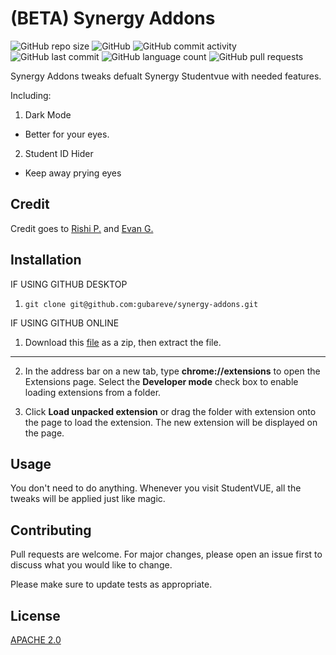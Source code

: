 # (BETA) Synergy Addons
![GitHub repo size](https://img.shields.io/github/repo-size/gubareve/synergy-addons)
![GitHub](https://img.shields.io/github/license/gubareve/synergy-addons)
![GitHub commit activity](https://img.shields.io/github/commit-activity/m/gubareve/synergy-addons?label=commits)
![GitHub last commit](https://img.shields.io/github/last-commit/gubareve/synergy-addons)
![GitHub language count](https://img.shields.io/github/languages/count/gubareve/synergy-addons)
![GitHub pull requests](https://img.shields.io/github/issues-pr/gubareve/synergy-addons)


Synergy Addons tweaks defualt Synergy Studentvue with needed features.

Including:

1. Dark Mode
- Better for your eyes.
2. Student ID Hider
- Keep away prying eyes

## Credit

Credit goes to [Rishi P.](https://github.com/thexpiredpear) and [Evan G.](https://github.com/gubareve)


## Installation
IF USING GITHUB DESKTOP
1. `git clone git@github.com:gubareve/synergy-addons.git`

IF USING GITHUB ONLINE
1. Download this [file](https://github.com/gubareve/synergy-addons/archive/master.zip) as a zip, then extract the file.

----------------------------------------------------------------------------------------------------------------------------------------

2. In the address bar on a new tab, type **chrome://extensions** to open the Extensions page. Select the **Developer mode** check box to enable loading extensions from a folder.

3. Click **Load unpacked extension** or drag the folder with extension onto the page to load the extension. The new extension will be displayed on the page.

## Usage

You don't need to do anything. Whenever you visit StudentVUE, all the tweaks will be applied just like magic.

## Contributing
Pull requests are welcome. For major changes, please open an issue first to discuss what you would like to change.

Please make sure to update tests as appropriate.

## License
[APACHE 2.0](https://github.com/gubareve/synergy-addons/blob/master/LICENSE)
